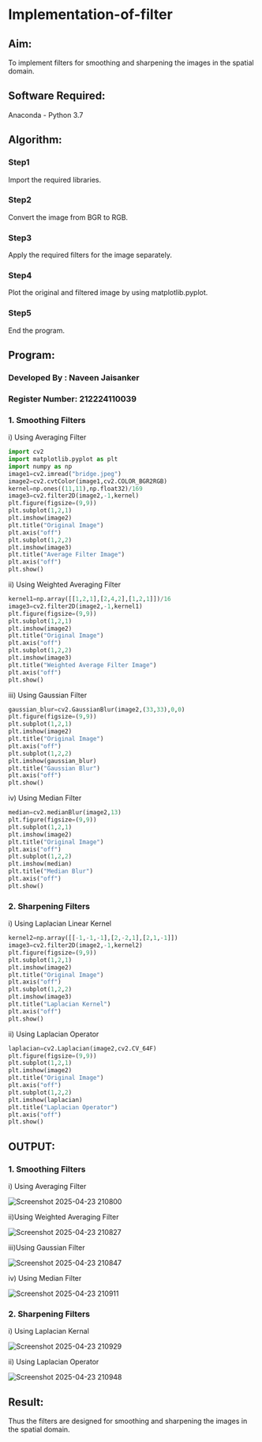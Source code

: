 # Implementation-of-filter

## Aim:
To implement filters for smoothing and sharpening the images in the spatial domain.

## Software Required:
Anaconda - Python 3.7

## Algorithm:

### Step1
Import the required libraries.

### Step2
Convert the image from BGR to RGB. 

### Step3
Apply the required filters for the image separately. 

### Step4
Plot the original and filtered image by using matplotlib.pyplot. 

### Step5
End the program.

## Program:
### Developed By   : Naveen Jaisanker 
### Register Number: 212224110039

### 1. Smoothing Filters

i) Using Averaging Filter

```python
import cv2
import matplotlib.pyplot as plt
import numpy as np
image1=cv2.imread("bridge.jpeg")
image2=cv2.cvtColor(image1,cv2.COLOR_BGR2RGB)
kernel=np.ones((11,11),np.float32)/169
image3=cv2.filter2D(image2,-1,kernel)
plt.figure(figsize=(9,9))
plt.subplot(1,2,1)
plt.imshow(image2)
plt.title("Original Image")
plt.axis("off")
plt.subplot(1,2,2)
plt.imshow(image3)
plt.title("Average Filter Image")
plt.axis("off")
plt.show()
```

ii) Using Weighted Averaging Filter

```python
kernel1=np.array([[1,2,1],[2,4,2],[1,2,1]])/16
image3=cv2.filter2D(image2,-1,kernel1)
plt.figure(figsize=(9,9))
plt.subplot(1,2,1)
plt.imshow(image2)
plt.title("Original Image")
plt.axis("off")
plt.subplot(1,2,2)
plt.imshow(image3)
plt.title("Weighted Average Filter Image")
plt.axis("off")
plt.show()
```

iii) Using Gaussian Filter

```python
gaussian_blur=cv2.GaussianBlur(image2,(33,33),0,0)
plt.figure(figsize=(9,9))
plt.subplot(1,2,1)
plt.imshow(image2)
plt.title("Original Image")
plt.axis("off")
plt.subplot(1,2,2)
plt.imshow(gaussian_blur)
plt.title("Gaussian Blur")
plt.axis("off")
plt.show()
```
iv) Using Median Filter

```python
median=cv2.medianBlur(image2,13)
plt.figure(figsize=(9,9))
plt.subplot(1,2,1)
plt.imshow(image2)
plt.title("Original Image")
plt.axis("off")
plt.subplot(1,2,2)
plt.imshow(median)
plt.title("Median Blur")
plt.axis("off")
plt.show()
```

### 2. Sharpening Filters

i) Using Laplacian Linear Kernel

```python
kernel2=np.array([[-1,-1,-1],[2,-2,1],[2,1,-1]])
image3=cv2.filter2D(image2,-1,kernel2)
plt.figure(figsize=(9,9))
plt.subplot(1,2,1)
plt.imshow(image2)
plt.title("Original Image")
plt.axis("off")
plt.subplot(1,2,2)
plt.imshow(image3)
plt.title("Laplacian Kernel")
plt.axis("off")
plt.show()
```

ii) Using Laplacian Operator

```python
laplacian=cv2.Laplacian(image2,cv2.CV_64F)
plt.figure(figsize=(9,9))
plt.subplot(1,2,1)
plt.imshow(image2)
plt.title("Original Image")
plt.axis("off")
plt.subplot(1,2,2)
plt.imshow(laplacian)
plt.title("Laplacian Operator")
plt.axis("off")
plt.show()
```

## OUTPUT:
### 1. Smoothing Filters

i) Using Averaging Filter

![Screenshot 2025-04-23 210800](https://github.com/user-attachments/assets/5ab294c1-9d29-4cd2-b78a-af2fa06f6560)

ii)Using Weighted Averaging Filter

![Screenshot 2025-04-23 210827](https://github.com/user-attachments/assets/8850bd2b-3bbe-49da-a47e-47b0e3008df4)

iii)Using Gaussian Filter

![Screenshot 2025-04-23 210847](https://github.com/user-attachments/assets/601b9bb3-abc4-40be-a7ba-2017230b7bdb)

iv) Using Median Filter

![Screenshot 2025-04-23 210911](https://github.com/user-attachments/assets/82ef2ded-3593-41e8-ac71-facbd0c9a2ce)

### 2. Sharpening Filters

i) Using Laplacian Kernal

![Screenshot 2025-04-23 210929](https://github.com/user-attachments/assets/da511822-f6f1-48b0-8233-db41978fe934)

ii) Using Laplacian Operator

![Screenshot 2025-04-23 210948](https://github.com/user-attachments/assets/50c54418-f7f8-4ac3-9b7a-ac54bac0aaa3)

## Result:
Thus the filters are designed for smoothing and sharpening the images in the spatial domain.
